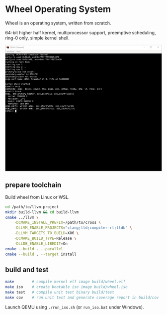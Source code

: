 # Wheel Operating System

Wheel is an operating system, written from scratch.

64-bit higher half kernel, multiprocessor support, preemptive scheduling, ring-0 only, simple kernel shell.

![kernel shell](./docs/kernel_shell_blocks.png)

## prepare toolchain

Build wheel from Linux or WSL.

```bash
cd /path/to/llvm-project
mkdir build-llvm && cd build-llvm
cmake ../llvm \
    -DCMAKE_INSTALL_PREFIX=/path/to/cross \
    -DLLVM_ENABLE_PROJECTS="clang;lld;compiler-rt;lldb" \
    -DLLVM_TARGETS_TO_BUILD=X86 \
    -DCMAKE_BUILD_TYPE=Release \
    -DLLDB_ENABLE_LIBEDIT=On
cmake --build . --parallel
cmake --build . --target install
```

## build and test

```bash
make        # compile kernel elf image build/wheel.elf
make iso    # create bootable iso image build/wheel.iso
make test   # compile unit test binary build/test
make cov    # run unit test and generate coverage report in build/cov
```

Launch QEMU using `./run_iso.sh` (or `run_iso.bat` under Windows).
